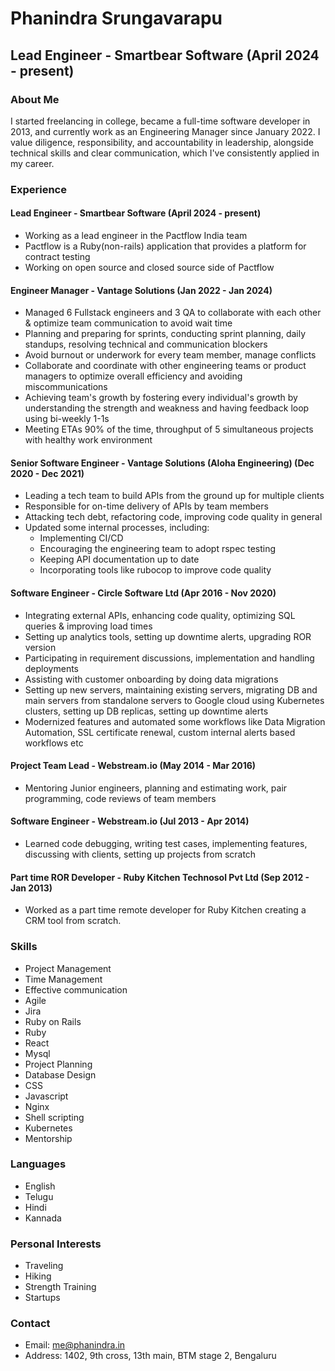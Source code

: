 # Phanindra Srungavarapu

## Lead Engineer - Smartbear Software (April 2024 - present)


### About Me

I started freelancing in college, became a full-time software developer in 2013, and currently work as an Engineering Manager since January 2022. I value diligence, responsibility, and accountability in leadership, alongside technical skills and clear communication, which I've consistently applied in my career.

### Experience

#### Lead Engineer - Smartbear Software (April 2024 - present)
- Working as a lead engineer in the Pactflow India team
- Pactflow is a Ruby(non-rails) application that provides a platform for contract testing
- Working on open source and closed source side of Pactflow

#### Engineer Manager - Vantage Solutions (Jan 2022 - Jan 2024)
- Managed 6 Fullstack engineers and 3 QA to collaborate with each other & optimize team communication to avoid wait time
- Planning and preparing for sprints, conducting sprint planning, daily standups, resolving technical and communication blockers
- Avoid burnout or underwork for every team member, manage conflicts
- Collaborate and coordinate with other engineering teams or product managers to optimize overall efficiency and avoiding miscommunications
- Achieving team's growth by fostering every individual's growth by understanding the strength and weakness and having feedback loop using bi-weekly 1-1s
- Meeting ETAs 90% of the time, throughput of 5 simultaneous projects with healthy work environment

#### Senior Software Engineer - Vantage Solutions (Aloha Engineering) (Dec 2020 - Dec 2021)
- Leading a tech team to build APIs from the ground up for multiple clients
- Responsible for on-time delivery of APIs by team members
- Attacking tech debt, refactoring code, improving code quality in general
- Updated some internal processes, including:
  - Implementing CI/CD
  - Encouraging the engineering team to adopt rspec testing
  - Keeping API documentation up to date
  - Incorporating tools like rubocop to improve code quality

#### Software Engineer - Circle Software Ltd (Apr 2016 - Nov 2020)
- Integrating external APIs, enhancing code quality, optimizing SQL queries & improving load times
- Setting up analytics tools, setting up downtime alerts, upgrading ROR version
- Participating in requirement discussions, implementation and handling deployments
- Assisting with customer onboarding by doing data migrations
- Setting up new servers, maintaining existing servers, migrating DB and main servers from standalone servers to Google cloud using Kubernetes clusters, setting up DB replicas, setting up downtime alerts
- Modernized features and automated some workflows like Data Migration Automation, SSL certificate renewal, custom internal alerts based workflows etc

#### Project Team Lead - Webstream.io (May 2014 - Mar 2016)
- Mentoring Junior engineers, planning and estimating work, pair programming, code reviews of team members

#### Software Engineer - Webstream.io (Jul 2013 - Apr 2014)
- Learned code debugging, writing test cases, implementing features, discussing with clients, setting up projects from scratch

#### Part time ROR Developer - Ruby Kitchen Technosol Pvt Ltd (Sep 2012 - Jan 2013)
- Worked as a part time remote developer for Ruby Kitchen creating a CRM tool from scratch.

### Skills
- Project Management
- Time Management
- Effective communication
- Agile
- Jira
- Ruby on Rails
- Ruby
- React
- Mysql
- Project Planning
- Database Design
- CSS
- Javascript
- Nginx
- Shell scripting
- Kubernetes
- Mentorship

### Languages
- English
- Telugu
- Hindi
- Kannada

### Personal Interests
- Traveling
- Hiking
- Strength Training
- Startups

### Contact
- Email: me@phanindra.in
- Address: 1402, 9th cross, 13th main, BTM stage 2, Bengaluru

